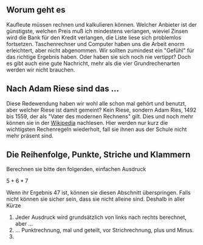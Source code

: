 ## Worum geht es

Kaufleute müssen rechnen und kalkulieren können. Welcher Anbieter ist der günstigste, welchen Preis muß ich mindestens verlangen, wieviel Zinsen wird die Bank für den Kredit verlangen, die Liste liese sich problemlos fortsetzen. Taschenrechner und Computer haben uns die Arbeit enorm erleichtert, aber nicht abgenommen. Wir sollten zumindest ein "Gefühl" für das richtige Ergebnis haben. Oder haben sie sich noch nie vertippt? Doch es gibt auch eine gute Nachricht, mehr als die vier Grundrechenarten werden wir nicht brauchen. 

## Nach Adam Riese sind das ...

Diese Redewendung haben wir wohl alle schon mal gehört und benutzt, aber welcher Riese ist damit gemeint? Kein Riese, sondern Adam Ries, 1492 bis 1559, der als "Vater des modernen Rechnens" gilt. Dies und noch mehr können sie in der [Wikipedia](https://de.wikipedia.org/wiki/Adam_Ries) nachlesen. Hier werden nur kurz die wichtigsten Rechenregeln wiederholt, fall sie ihnen aus der Schule nicht mehr präsent sind.


## Die Reihenfolge, Punkte, Striche und Klammern

Berechnen sie bitte den folgenden, einfachen Ausdruck

$5+6*7$

Wenn ihr Ergebnis 47 ist, können sie diesen Abschnitt überspringen. Falls nicht können sie sicher sein, dass sie nicht alleine sind. Deshalb in aller Kürze

1. Jeder Ausdruck wird grundsätzlich von links nach rechts berechnet, aber ...
1. ... Punktrechnung, mal und geteilt, vor Strichrechnung, plus und Minus.
1.  
